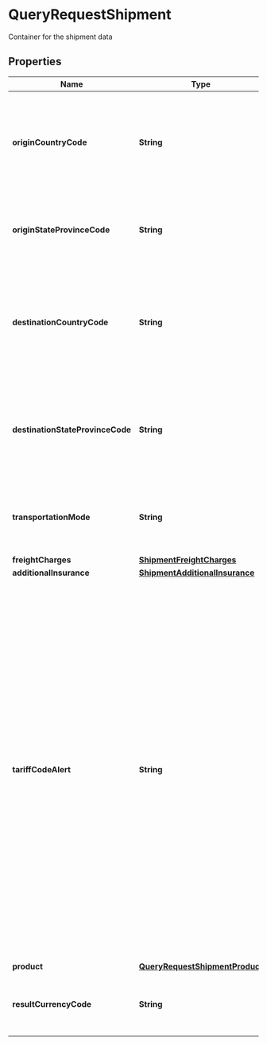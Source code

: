 

# QueryRequestShipment

Container for the shipment data

## Properties

| Name | Type | Description | Notes |
|------------ | ------------- | ------------- | -------------|
|**originCountryCode** | **String** | Two-character ISO country or territory code where the items shipped from. Cannot be the same as destination country or territory code. |  |
|**originStateProvinceCode** | **String** | State/Province Code of origin country. Required if the    origin country is Canada CA or Brazil BR. |  [optional] |
|**destinationCountryCode** | **String** | Two-character ISO code ISO country or territory code where the items    shipped to. Cannot be the same as origin country or territory code. |  |
|**destinationStateProvinceCode** | **String** | State/Province Code of destination country or territory. Required if    the destination country is Canada CA or Brazil BR. |  [optional] |
|**transportationMode** | **String** | Valid values: 1 - Air 2 - Ground 3 - Rail 4 -?? Ocean If    not specified, default to Air. |  [optional] |
|**freightCharges** | [**ShipmentFreightCharges**](ShipmentFreightCharges.md) |  |  [optional] |
|**additionalInsurance** | [**ShipmentAdditionalInsurance**](ShipmentAdditionalInsurance.md) |  |  [optional] |
|**tariffCodeAlert** | **String** | Contains the indicator for global Tariff Code Alerts. 0 &#x3D; true, send tariff code alerts for all tariff codes in the request. 1 &#x3D; false, do not send tariff code alerts for any of the tariff codes in the request. This indicator setting supersedes the TariffCodeAlert settings in individual Product Type elements. Note: by setting this value to 1 false, you will not receive Tariff Code Alerts for the products in the request.  Note: Invalid values will result in the value being set to true. |  [optional] |
|**product** | [**QueryRequestShipmentProduct**](QueryRequestShipmentProduct.md) |  |  |
|**resultCurrencyCode** | **String** | Currency code for the Landed Cost quote. Must be    three-character ISO code. |  [optional] |



